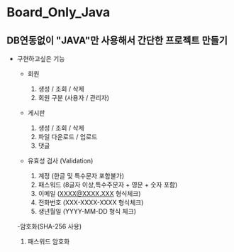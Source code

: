 # Board_Only_Java

## DB연동없이 "JAVA"만 사용해서 간단한 프로젝트 만들기


- 구현하고싶은 기능  
  
  - 회원  
    1. 생성 / 조회 / 삭제
    2. 회원 구분 (사용자 / 관리자)
  
  - 게시판  
    1. 생성 / 조회 / 삭제
    2. 파일 다운로드 / 업로드
    3. 댓글
   
  - 유효성 검사 (Validation)   
    1. 계정 (한글 및 특수문자 포함불가)
    2. 패스워드 (8글자 이상,특수주문자 + 영문 + 숫자 포함)
    3. 이메일 (XXXX@XXXX.XXX 형식체크)
    4. 전화번호 (XXX-XXXX-XXXX 형식체크)
    5. 생년월일 (YYYY-MM-DD 형식 체크)
  
  -암호화(SHA-256 사용)
   1. 패스워드 암호화   

    
